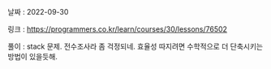 날짜 : 2022-09-30

링크 : https://programmers.co.kr/learn/courses/30/lessons/76502

풀이 :
stack 문제.
전수조사라 좀 걱정되네. 효율성 따지려면 수학적으로 더 단축시키는 방법이 있을듯해.
